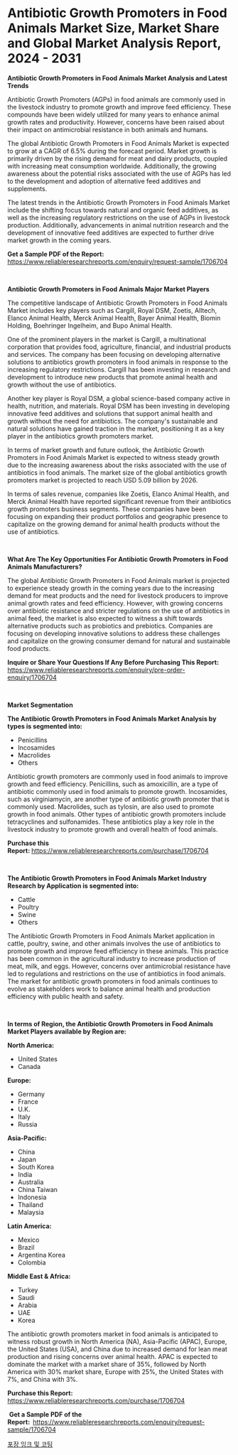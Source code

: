 <p><h1>Antibiotic Growth Promoters in Food Animals Market Size, Market Share and Global Market Analysis Report, 2024 - 2031</h1></p><p><strong>Antibiotic Growth Promoters in Food Animals Market Analysis and Latest Trends</strong></p>
<p><p>Antibiotic Growth Promoters (AGPs) in food animals are commonly used in the livestock industry to promote growth and improve feed efficiency. These compounds have been widely utilized for many years to enhance animal growth rates and productivity. However, concerns have been raised about their impact on antimicrobial resistance in both animals and humans.</p><p>The global Antibiotic Growth Promoters in Food Animals Market is expected to grow at a CAGR of 6.5% during the forecast period. Market growth is primarily driven by the rising demand for meat and dairy products, coupled with increasing meat consumption worldwide. Additionally, the growing awareness about the potential risks associated with the use of AGPs has led to the development and adoption of alternative feed additives and supplements.</p><p>The latest trends in the Antibiotic Growth Promoters in Food Animals Market include the shifting focus towards natural and organic feed additives, as well as the increasing regulatory restrictions on the use of AGPs in livestock production. Additionally, advancements in animal nutrition research and the development of innovative feed additives are expected to further drive market growth in the coming years.</p></p>
<p><strong>Get a Sample PDF of the Report:&nbsp;</strong> <a href="https://www.reliableresearchreports.com/enquiry/request-sample/1706704">https://www.reliableresearchreports.com/enquiry/request-sample/1706704</a></p>
<p>&nbsp;</p>
<p><strong>Antibiotic Growth Promoters in Food Animals Major Market Players</strong></p>
<p><p>The competitive landscape of Antibiotic Growth Promoters in Food Animals Market includes key players such as Cargill, Royal DSM, Zoetis, Alltech, Elanco Animal Health, Merck Animal Health, Bayer Animal Health, Biomin Holding, Boehringer Ingelheim, and Bupo Animal Health.</p><p>One of the prominent players in the market is Cargill, a multinational corporation that provides food, agriculture, financial, and industrial products and services. The company has been focusing on developing alternative solutions to antibiotics growth promoters in food animals in response to the increasing regulatory restrictions. Cargill has been investing in research and development to introduce new products that promote animal health and growth without the use of antibiotics.</p><p>Another key player is Royal DSM, a global science-based company active in health, nutrition, and materials. Royal DSM has been investing in developing innovative feed additives and solutions that support animal health and growth without the need for antibiotics. The company's sustainable and natural solutions have gained traction in the market, positioning it as a key player in the antibiotics growth promoters market.</p><p>In terms of market growth and future outlook, the Antibiotic Growth Promoters in Food Animals Market is expected to witness steady growth due to the increasing awareness about the risks associated with the use of antibiotics in food animals. The market size of the global antibiotics growth promoters market is projected to reach USD 5.09 billion by 2026.</p><p>In terms of sales revenue, companies like Zoetis, Elanco Animal Health, and Merck Animal Health have reported significant revenue from their antibiotics growth promoters business segments. These companies have been focusing on expanding their product portfolios and geographic presence to capitalize on the growing demand for animal health products without the use of antibiotics.</p></p>
<p>&nbsp;</p>
<p><strong>What Are The Key Opportunities For Antibiotic Growth Promoters in Food Animals Manufacturers?</strong></p>
<p><p>The global Antibiotic Growth Promoters in Food Animals market is projected to experience steady growth in the coming years due to the increasing demand for meat products and the need for livestock producers to improve animal growth rates and feed efficiency. However, with growing concerns over antibiotic resistance and stricter regulations on the use of antibiotics in animal feed, the market is also expected to witness a shift towards alternative products such as probiotics and prebiotics. Companies are focusing on developing innovative solutions to address these challenges and capitalize on the growing consumer demand for natural and sustainable food products.</p></p>
<p><strong>Inquire or Share Your Questions If Any Before Purchasing This Report:</strong> <a href="https://www.reliableresearchreports.com/enquiry/pre-order-enquiry/1706704">https://www.reliableresearchreports.com/enquiry/pre-order-enquiry/1706704</a></p>
<p>&nbsp;</p>
<p><strong>Market Segmentation</strong></p>
<p><strong>The Antibiotic Growth Promoters in Food Animals Market Analysis by types is segmented into:</strong></p>
<p><ul><li>Penicillins</li><li>Incosamides</li><li>Macrolides</li><li>Others</li></ul></p>
<p><p>Antibiotic growth promoters are commonly used in food animals to improve growth and feed efficiency. Penicillins, such as amoxicillin, are a type of antibiotic commonly used in food animals to promote growth. Incosamides, such as virginiamycin, are another type of antibiotic growth promoter that is commonly used. Macrolides, such as tylosin, are also used to promote growth in food animals. Other types of antibiotic growth promoters include tetracyclines and sulfonamides. These antibiotics play a key role in the livestock industry to promote growth and overall health of food animals.</p></p>
<p><strong>Purchase this Report:&nbsp;</strong><a href="https://www.reliableresearchreports.com/purchase/1706704">https://www.reliableresearchreports.com/purchase/1706704</a></p>
<p>&nbsp;</p>
<p><strong>The Antibiotic Growth Promoters in Food Animals Market Industry Research by Application is segmented into:</strong></p>
<p><ul><li>Cattle</li><li>Poultry</li><li>Swine</li><li>Others</li></ul></p>
<p><p>The Antibiotic Growth Promoters in Food Animals Market application in cattle, poultry, swine, and other animals involves the use of antibiotics to promote growth and improve feed efficiency in these animals. This practice has been common in the agricultural industry to increase production of meat, milk, and eggs. However, concerns over antimicrobial resistance have led to regulations and restrictions on the use of antibiotics in food animals. The market for antibiotic growth promoters in food animals continues to evolve as stakeholders work to balance animal health and production efficiency with public health and safety.</p></p>
<p>&nbsp;</p>
<p><strong>In terms of Region, the Antibiotic Growth Promoters in Food Animals Market Players available by Region are:</strong></p>
<p>
    <p> <strong> North America: </strong>
        <ul>
            <li>United States</li>
            <li>Canada</li>
        </ul>
        </p> 
    <p> <strong> Europe: </strong>
        <ul>
            <li>Germany</li>
            <li>France</li>
            <li>U.K.</li>
            <li>Italy</li>
            <li>Russia</li>
        </ul>
        </p> 
    <p> <strong> Asia-Pacific: </strong>
        <ul>
            <li>China</li>
            <li>Japan</li>
            <li>South Korea</li>
            <li>India</li>
            <li>Australia</li>
            <li>China Taiwan</li>
            <li>Indonesia</li>
            <li>Thailand</li>
            <li>Malaysia</li>
        </ul>
        </p> 
    <p> <strong> Latin America: </strong>
        <ul>
            <li>Mexico</li>
            <li>Brazil</li>
            <li>Argentina Korea</li>
            <li>Colombia</li>
        </ul>
        </p> 
    <p> <strong> Middle East & Africa: </strong>
        <ul>
            <li>Turkey</li>
            <li>Saudi</li>
            <li>Arabia</li>
            <li>UAE</li>
            <li>Korea</li>
        </ul>
    </p>
    </p>
<p><p>The antibiotic growth promoters market in food animals is anticipated to witness robust growth in North America (NA), Asia-Pacific (APAC), Europe, the United States (USA), and China due to increased demand for lean meat production and rising concerns over animal health. APAC is expected to dominate the market with a market share of 35%, followed by North America with 30% market share, Europe with 25%, the United States with 7%, and China with 3%.</p></p>
<p><strong>Purchase this Report: </strong><a href="https://www.reliableresearchreports.com/purchase/1706704">https://www.reliableresearchreports.com/purchase/1706704</a></p>
<p>&nbsp;<strong>Get a Sample PDF of the Report:&nbsp;&nbsp;</strong><a href="https://www.reliableresearchreports.com/enquiry/request-sample/1706704">https://www.reliableresearchreports.com/enquiry/request-sample/1706704</a></p>
<p><strong></strong></p>
<p><p><a href="https://github.com/laholand/Market-Research-Report-List-2/blob/main/4727697192728.md">포장 잉크 및 코팅</a></p></p>